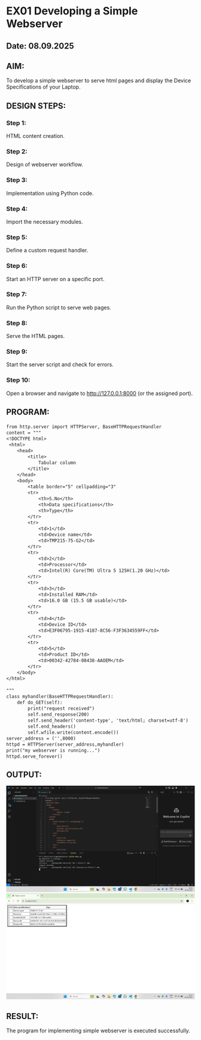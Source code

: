 # EX01 Developing a Simple Webserver
## Date: 08.09.2025

## AIM:
To develop a simple webserver to serve html pages and display the Device Specifications of your Laptop.

## DESIGN STEPS:
### Step 1: 
HTML content creation.

### Step 2:
Design of webserver workflow.

### Step 3:
Implementation using Python code.

### Step 4:
Import the necessary modules.

### Step 5:
Define a custom request handler.

### Step 6:
Start an HTTP server on a specific port.

### Step 7:
Run the Python script to serve web pages.

### Step 8:
Serve the HTML pages.

### Step 9:
Start the server script and check for errors.

### Step 10:
Open a browser and navigate to http://127.0.0.1:8000 (or the assigned port).

## PROGRAM:
```
from http.server import HTTPServer, BaseHTTPRequestHandler
content = """
<!DOCTYPE html>
 <html>
    <head>
        <title>
            Tabular column
        </title>
    </head>
    <body>
        <table border="5" cellpadding="3"
        <tr>
            <th>S.No</th>
            <th>Data specifications</th>
            <th>Type</th>
        </tr>
        <tr>
            <td>1</td>
            <td>Device name</td>
            <td>TMP215-75-G2</td>
        </tr>
        <tr>
            <td>2</td>
            <td>Processor</td>
            <td>Intel(R) Core(TM) Ultra 5 125H(1.20 GHz)</td>
        </tr>
        <tr>
            <td>3</td>
            <td>Installed RAM</td>
            <td>16.0 GB (15.5 GB usable)</td>
        </tr>
        <tr>
            <td>4</td>
            <td>Device ID</td>
            <td>E3F06795-1915-4187-8C56-F3F3634559FF</td>
        </tr>
        <tr>
            <td>5</td>
            <td>Product ID</td>
            <td>00342-42784-08438-AAOEM</td>
        </tr>
    </body>
</html>
         
"""
class myhandler(BaseHTTPRequestHandler):
    def do_GET(self):
        print("request received")
        self.send_response(200)
        self.send_header('content-type', 'text/html; charset=utf-8')
        self.end_headers()
        self.wfile.write(content.encode())
server_address = ('',8000)
httpd = HTTPServer(server_address,myhandler)
print("my webserver is running...")
httpd.serve_forever()

```
## OUTPUT:
![alt text](<Screenshot (22).png>)
![alt text](<Screenshot (21).png>)

## RESULT:
The program for implementing simple webserver is executed successfully.
